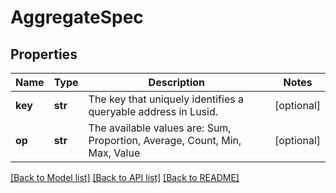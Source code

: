 # AggregateSpec

## Properties
Name | Type | Description | Notes
------------ | ------------- | ------------- | -------------
**key** | **str** | The key that uniquely identifies a queryable address in Lusid. | [optional] 
**op** | **str** | The available values are: Sum, Proportion, Average, Count, Min, Max, Value | [optional] 

[[Back to Model list]](../README.md#documentation-for-models) [[Back to API list]](../README.md#documentation-for-api-endpoints) [[Back to README]](../README.md)


